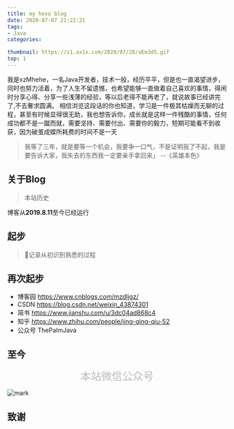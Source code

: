 ```yaml
---
title: my hexo blog
date: 2020-07-07 21:22:21
tags:
- Java
categories:

thumbnail: https://s1.ax1x.com/2020/07/28/aEm3dS.gif
top: 1
---
```

我是xzMhehe，一名Java开发者，技术一般，经历平平，但是也一直渴望进步，同时也努力活着，为了人生不留遗憾，也希望能够一直做着自己喜欢的事情，得闲时分享心得、分享一些浅薄的经验，等以后老得不能再老了，就说故事已经讲完了,不去奢求圆满。
相信浏览这段话的你也知道，学习是一件极其枯燥而无聊的过程，甚至有时候显得很无助，我也想告诉你，成长就是这样一件残酷的事情，任何成功都不是一蹴而就，需要坚持、需要付出、需要你的毅力，短期可能看不到收获，因为破茧成蝶所耗费的时间不是一天

>我等了三年，就是要等一个机会，我要争一口气，不是证明我了不起，我是要告诉大家，我失去的东西我一定要亲手拿回来」 --《英雄本色》

## 关于Blog

> 本站历史
<p>博客从<ahref="http://localhost:4000/2019/12/29/%E8%A7%86%E5%9B%BE%E7%9A%84%E6%93%8D%E4%BD%9C"><strong>2019.8.11</strong></a>至今已经运行<span id="htmer_time" style="color: #90CAF9; font-weight: bold;"></span></p>

## 起步

>📝记录从初识到熟悉的过程

## 再次起步

- 博客园    https://www.cnblogs.com/mzdljgz/
- CSDN  https://blog.csdn.net/weixin_43874301
- 简书  https://www.jianshu.com/u/3dc04ad868c4
- 知乎  https://www.zhihu.com/people/jing-qing-qiu-52
- 公众号 ThePalmJava

## 至今
<center><font color=BBBBBB size=5>本站微信公众号</font></center>

![mark](https://s1.ax1x.com/2020/07/17/UsFeJJ.jpg)


## 致谢

<script>
function secondToDate(second) {
     if (!second) {
         return 0;
     }
     var time = new Array(0, 0, 0, 0, 0);
     if (second >= 365 * 24 * 3600) {
        time[0] = parseInt(second / (365 * 24 * 3600));
        second %= 365 * 24 * 3600;
    }
    if (second >= 24 * 3600) {
        time[1] = parseInt(second / (24 * 3600));
        second %= 24 * 3600;
    }
    if (second >= 3600) {
        time[2] = parseInt(second / 3600);
        second %= 3600;
    }
    if (second >= 60) {
        time[3] = parseInt(second / 60);
        second %= 60;
    }
    if (second > 0) {
        time[4] = second;
    }
    return time;
};
function setTime() {
         // 博客创建时间秒数，时间格式中，月比较特殊，是从0开始的，所以想要显示5月，得写4才行，如下
         var create_time = Math.round(new Date(Date.UTC(2019, 8, 11, 18, 37, 16)).getTime() / 1000);// 当前时间秒数,增加时区的差异
         var timestamp = Math.round((new Date().getTime() + 8 * 60 * 60 * 1000) / 1000);
         currentTime = secondToDate((timestamp - create_time));
         if (currentTime[0]==0){
             currentTimeHtml = currentTime[1] + '天'+ currentTime[2] + '时' + currentTime[3] + '分' + currentTime[4] + '秒';
         }else{
             currentTimeHtml = currentTime[0] + '年' + currentTime[1] + '天' + currentTime[2] + '时' + currentTime[3] + '分' + currentTime[4] + '秒';
         }
         // 兼容pjax，当htmer_time存在时输出，否则清空计时器
         if (document.getElementById("htmer_time")){
             document.getElementById("htmer_time").innerHTML = currentTimeHtml;
         }else{
              clearInterval(timer);
         }
}
var timer = setInterval(setTime, 1000);
</script>
